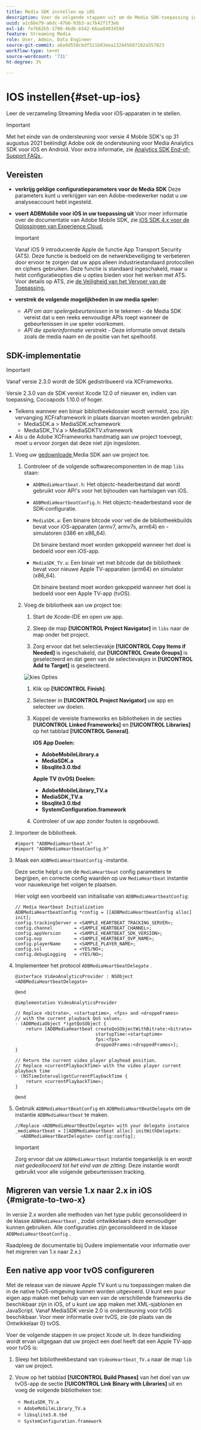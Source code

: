 ```yaml
---
title: Media SDK instellen op iOS
description: Voer de volgende stappen uit om de Media SDK-toepassing in iOS in te stellen.
uuid: a1c6be79-a6dc-47b6-93b3-ac7b42f1f3eb
exl-id: fe7662b5-1700-4bd6-b542-66aa8493459d
feature: Streaming Media
role: User, Admin, Data Engineer
source-git-commit: a6a9d550cbdf511b93eea132445607102a557823
workflow-type: tm+mt
source-wordcount: '731'
ht-degree: 3%

---
```


# IOS instellen{#set-up-ios}

Leer de verzameling Streaming Media voor iOS-apparaten in te stellen.

>[!IMPORTANT]
>
>Met het einde van de ondersteuning voor versie 4 Mobile SDK&#39;s op 31 augustus 2021 beëindigt Adobe ook de ondersteuning voor Media Analytics SDK voor iOS en Android.  Voor extra informatie, zie [ Analytics SDK End-of-Support FAQs ](/help/additional-resources/end-of-support-faqs.md).

## Vereisten

* **verkrijg geldige configuratieparameters voor de Media SDK**
Deze parameters kunt u verkrijgen van een Adobe-medewerker nadat u uw analyseaccount hebt ingesteld.
* **voert ADBMobile voor iOS in uw toepassing uit**
Voor meer informatie over de documentatie van Adobe Mobile SDK, zie [ iOS SDK 4.x voor de Oplossingen van Experience Cloud.](https://experienceleague.adobe.com/docs/mobile-services/ios/overview.html)

  >[!IMPORTANT]
  >
  >Vanaf iOS 9 introduceerde Apple de functie App Transport Security (ATS). Deze functie is bedoeld om de netwerkbeveiliging te verbeteren door ervoor te zorgen dat uw apps alleen industriestandaard protocollen en ciphers gebruiken. Deze functie is standaard ingeschakeld, maar u hebt configuratieopties die u opties bieden voor het werken met ATS. Voor details op ATS, zie [ de Veiligheid van het Vervoer van de Toepassing.](https://experienceleague.adobe.com/docs/mobile-services/ios/config-ios/app-transport-security.html)

* **verstrek de volgende mogelijkheden in uw media speler:**

   * _API om aan spelergebeurtenissen_ in te tekenen - de Media SDK vereist dat u een reeks eenvoudige APIs roept wanneer de gebeurtenissen in uw speler voorkomen.
   * _API die spelerinformatie_ verstrekt - Deze informatie omvat details zoals de media naam en de positie van het spelhoofd.

## SDK-implementatie

>[!IMPORTANT]
>
>Vanaf versie 2.3.0 wordt de SDK gedistribueerd via XCFrameworks.
>
>Versie 2.3.0 van de SDK vereist Xcode 12.0 of nieuwer en, indien van toepassing, Cocoapods 1.10.0 of hoger.

* Telkens wanneer een binair bibliotheekdossier wordt vermeld, zou zijn vervanging XCFraframework in plaats daarvan moeten worden gebruikt:
   * MediaSDK.a > MediaSDK.xcframework
   * MediaSDK_TV.a > MediaSDKTV.xframework
* Als u de Adobe XCFrameworks handmatig aan uw project toevoegt, moet u ervoor zorgen dat deze niet zijn ingesloten.

1. Voeg uw [ gedownloade ](/help/getting-started/download-sdks.md) Media SDK aan uw project toe.

   1. Controleer of de volgende softwarecomponenten in de map `libs` staan:

      * `ADBMediaHeartbeat.h`: Het objectc-headerbestand dat wordt gebruikt voor API&#39;s voor het bijhouden van hartslagen van iOS.
      * `ADBMediaHeartbeatConfig.h`: Het objectc-headerbestand voor de SDK-configuratie.
      * `MediaSDK.a`: Een binaire bitcode voor vet die de bibliotheekbuilds bevat voor iOS-apparaten (armv7, armv7s, arm64) en -simulatoren (i386 en x86_64).

        Dit binaire bestand moet worden gekoppeld wanneer het doel is bedoeld voor een iOS-app.

      * `MediaSDK_TV.a`: Een binair vet met bitcode dat de bibliotheek bevat voor nieuwe Apple TV-apparaten (arm64) en simulator (x86_64).

        Dit binaire bestand moet worden gekoppeld wanneer het doel is bedoeld voor een Apple TV-app (tvOS).

   1. Voeg de bibliotheek aan uw project toe:

      1. Start de Xcode-IDE en open uw app.
      1. Sleep de map **[!UICONTROL Project Navigator]** in `libs` naar de map onder het project.

      1. Zorg ervoor dat het selectievakje **[!UICONTROL Copy Items if Needed]** is ingeschakeld, dat **[!UICONTROL Create Groups]** is geselecteerd en dat geen van de selectievakjes in **[!UICONTROL Add to Target]** is geselecteerd.

      ![ kies Opties ](assets/choose-options_ios.png)

      1. Klik op **[!UICONTROL Finish]**.
      1. Selecteer in **[!UICONTROL Project Navigator]** uw app en selecteer uw doelen.
      1. Koppel de vereiste frameworks en bibliotheken in de secties **[!UICONTROL Linked Frameworks]** en **[!UICONTROL Libraries]** op het tabblad **[!UICONTROL General]**.

         **iOS App Doelen:**

         * **AdobeMobileLibrary.a**
         * **MediaSDK.a**
         * **libsqlite3.0.tbd**

         **Apple TV (tvOS) Doelen:**

         * **AdobeMobileLibrary_TV.a**
         * **MediaSDK_TV.a**
         * **libsqlite3.0.tbd**
         * **SystemConfiguration.framework**

      1. Controleer of uw app zonder fouten is opgebouwd.

1. Importeer de bibliotheek.

   ```
   #import "ADBMediaHeartbeat.h"
   #import "ADBMediaHeartbeatConfig.h"
   ```

1. Maak een `ADBMediaHeartbeatConfig` -instantie.

   Deze sectie helpt u om de `MediaHeartbeat` config parameters te begrijpen, en correcte config waarden op uw `MediaHeartbeat` instantie voor nauwkeurige het volgen te plaatsen.

   Hier volgt een voorbeeld van initialisatie van `ADBMediaHeartbeatConfig`:

   ```
   // Media Heartbeat Initialization
   ADBMediaHeartbeatConfig *config = [[ADBMediaHeartbeatConfig alloc] init];
   config.trackingServer = <SAMPLE_HEARTBEAT_TRACKING_SERVER>;
   config.channel        = <SAMPLE_HEARTBEAT_CHANNEL>;
   config.appVersion     = <SAMPLE_HEARTBEAT_SDK_VERSION>;
   config.ovp            = <SAMPLE_HEARTBEAT_OVP_NAME>;
   config.playerName     = <SAMPLE_PLAYER_NAME>;
   config.ssl            = <YES/NO>;
   config.debugLogging   = <YES/NO>;
   ```

1. Implementeer het protocol `ADBMediaHeartbeatDelegate` .

   ```
   @interface VideoAnalyticsProvider : NSObject <ADBMediaHeartbeatDelegate>
   
   @end
   
   @implementation VideoAnalyticsProvider
   
   // Replace <bitrate>, <startuptime>, <fps> and <droppeFrames>  
   // with the current playback QoS values.
   - (ADBMediaObject *)getQoSObject {
       return [ADBMediaHeartbeat createQoSObjectWithBitrate:<bitrate>  
                                 startupTime:<startuptime>   
                                 fps:<fps>  
                                 droppedFrames:<droppedFrames>];
   }
   
   // Return the current video player playhead position.
   // Replace <currentPlaybackTime> with the video player current playback time
   - (NSTimeInterval)getCurrentPlaybackTime {
       return <currentPlaybackTime>;
   }
   
   @end
   ```

1. Gebruik `ADBMediaHeartBeatConfig` en `ADBMediaHeartBeatDelegate` om de instantie `ADBMediaHeartbeat` te maken.

   ```
   //Replace <ADBMediaHeartBeatDelegate> with your delegate instance
   _mediaHeartbeat = [[ADBMediaHeartbeat alloc] initWithDelegate:
     <ADBMediaHeartBeatDelegate> config:config];
   ```

   >[!IMPORTANT]
   >
   >Zorg ervoor dat uw `ADBMediaHeartbeat` instantie toegankelijk is en *wordt niet gedealloceerd tot het eind van de zitting*. Deze instantie wordt gebruikt voor alle volgende gebeurtenissen tracking.

## Migreren van versie 1.x naar 2.x in iOS {#migrate-to-two-x}

In versie 2.x worden alle methoden van het type public geconsolideerd in de klasse `ADBMediaHeartbeat` , zodat ontwikkelaars deze eenvoudiger kunnen gebruiken. Alle configuraties zijn geconsolideerd in de klasse `ADBMediaHeartbeatConfig` .

Raadpleeg de documentatie bij Oudere implementatie voor informatie over het migreren van 1.x naar 2.x.)

## Een native app voor tvOS configureren

Met de release van de nieuwe Apple TV kunt u nu toepassingen maken die in de native tvOS-omgeving kunnen worden uitgevoerd. U kunt een puur eigen app maken met behulp van een van de verschillende frameworks die beschikbaar zijn in iOS, of u kunt uw app maken met XML-sjablonen en JavaScript. Vanaf MediaSDK versie 2.0 is ondersteuning voor tvOS beschikbaar. Voor meer informatie over tvOS, zie {de plaats van de Ontwikkelaar 0} tvOS.[](https://developer.apple.com/tvos/)

Voer de volgende stappen in uw project Xcode uit. In deze handleiding wordt ervan uitgegaan dat uw project een doel heeft dat een Apple TV-app voor tvOS is:

1. Sleep het bibliotheekbestand van `VideoHeartbeat_TV.a` naar de map `lib` van uw project.

1. Vouw op het tabblad **[!UICONTROL Build Phases]** van het doel van uw tvOS-app de sectie **[!UICONTROL Link Binary with Libraries]** uit en voeg de volgende bibliotheken toe:

   * `MediaSDK_TV.a`
   * `AdobeMobileLibrary_TV.a`
   * `libsqlite3.0.tbd`
   * `SystemConfiguration.framework`

